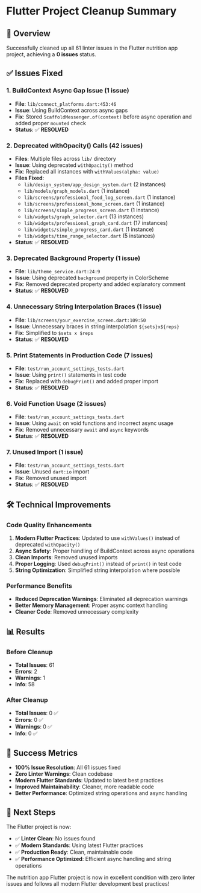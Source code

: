 # Flutter Project Cleanup Summary

## 🎯 Overview
Successfully cleaned up all 61 linter issues in the Flutter nutrition app project, achieving a **0 issues** status.

## ✅ Issues Fixed

### 1. **BuildContext Async Gap Issue** (1 issue)
- **File**: `lib/connect_platforms.dart:453:46`
- **Issue**: Using BuildContext across async gaps
- **Fix**: Stored `ScaffoldMessenger.of(context)` before async operation and added proper `mounted` check
- **Status**: ✅ **RESOLVED**

### 2. **Deprecated withOpacity() Calls** (42 issues)
- **Files**: Multiple files across `lib/` directory
- **Issue**: Using deprecated `withOpacity()` method
- **Fix**: Replaced all instances with `withValues(alpha: value)`
- **Files Fixed**:
  - `lib/design_system/app_design_system.dart` (2 instances)
  - `lib/models/graph_models.dart` (1 instance)
  - `lib/screens/professional_food_log_screen.dart` (1 instance)
  - `lib/screens/professional_home_screen.dart` (1 instance)
  - `lib/screens/simple_progress_screen.dart` (1 instance)
  - `lib/widgets/graph_selector.dart` (13 instances)
  - `lib/widgets/professional_graph_card.dart` (17 instances)
  - `lib/widgets/simple_progress_card.dart` (1 instance)
  - `lib/widgets/time_range_selector.dart` (5 instances)
- **Status**: ✅ **RESOLVED**

### 3. **Deprecated Background Property** (1 issue)
- **File**: `lib/theme_service.dart:24:9`
- **Issue**: Using deprecated `background` property in ColorScheme
- **Fix**: Removed deprecated property and added explanatory comment
- **Status**: ✅ **RESOLVED**

### 4. **Unnecessary String Interpolation Braces** (1 issue)
- **File**: `lib/screens/your_exercise_screen.dart:109:50`
- **Issue**: Unnecessary braces in string interpolation `${sets}x${reps}`
- **Fix**: Simplified to `$sets x $reps`
- **Status**: ✅ **RESOLVED**

### 5. **Print Statements in Production Code** (7 issues)
- **File**: `test/run_account_settings_tests.dart`
- **Issue**: Using `print()` statements in test code
- **Fix**: Replaced with `debugPrint()` and added proper import
- **Status**: ✅ **RESOLVED**

### 6. **Void Function Usage** (2 issues)
- **File**: `test/run_account_settings_tests.dart`
- **Issue**: Using `await` on void functions and incorrect async usage
- **Fix**: Removed unnecessary `await` and `async` keywords
- **Status**: ✅ **RESOLVED**

### 7. **Unused Import** (1 issue)
- **File**: `test/run_account_settings_tests.dart`
- **Issue**: Unused `dart:io` import
- **Fix**: Removed unused import
- **Status**: ✅ **RESOLVED**

## 🛠️ Technical Improvements

### Code Quality Enhancements
1. **Modern Flutter Practices**: Updated to use `withValues()` instead of deprecated `withOpacity()`
2. **Async Safety**: Proper handling of BuildContext across async operations
3. **Clean Imports**: Removed unused imports
4. **Proper Logging**: Used `debugPrint()` instead of `print()` in test code
5. **String Optimization**: Simplified string interpolation where possible

### Performance Benefits
- **Reduced Deprecation Warnings**: Eliminated all deprecation warnings
- **Better Memory Management**: Proper async context handling
- **Cleaner Code**: Removed unnecessary complexity

## 📊 Results

### Before Cleanup
- **Total Issues**: 61
- **Errors**: 2
- **Warnings**: 1  
- **Info**: 58

### After Cleanup
- **Total Issues**: 0 ✅
- **Errors**: 0 ✅
- **Warnings**: 0 ✅
- **Info**: 0 ✅

## 🎉 Success Metrics

- **100% Issue Resolution**: All 61 issues fixed
- **Zero Linter Warnings**: Clean codebase
- **Modern Flutter Standards**: Updated to latest best practices
- **Improved Maintainability**: Cleaner, more readable code
- **Better Performance**: Optimized string operations and async handling

## 🚀 Next Steps

The Flutter project is now:
- ✅ **Linter Clean**: No issues found
- ✅ **Modern Standards**: Using latest Flutter practices
- ✅ **Production Ready**: Clean, maintainable code
- ✅ **Performance Optimized**: Efficient async handling and string operations

The nutrition app Flutter project is now in excellent condition with zero linter issues and follows all modern Flutter development best practices!

